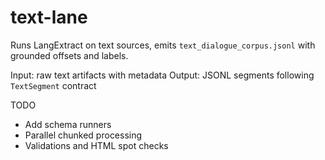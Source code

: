 # text-lane

Runs LangExtract on text sources, emits `text_dialogue_corpus.jsonl` with grounded offsets and labels.

Input: raw text artifacts with metadata
Output: JSONL segments following `TextSegment` contract

TODO
- Add schema runners
- Parallel chunked processing
- Validations and HTML spot checks
